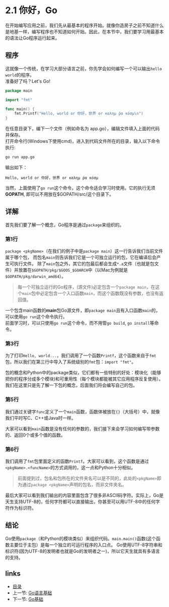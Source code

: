 # 2.1 你好，Go

在开始编写应用之前，我们先从最基本的程序开始。就像你造房子之前不知道什么是地基一样，编写程序也不知道如何开始。因此，在本节中，我们要学习用最基本的语法让Go程序运行起来。

## 程序

这就像一个传统，在学习大部分语言之前，你先学会如何编写一个可以输出`hello world`的程序。   
准备好了吗？Let's Go!
```go
package main

import "fmt"

func main() {
	fmt.Printf("Hello, world or 你好，世界 or καλημ ́ρα κóσμ\n")
}
```

在任意目录下，编下一个文件（例如命名为 app.go），编辑文件填入上面的代码并保存。   
打开命令行(Windows下使用cmd)，进入到代码文件所在的目录，输入以下命令执行:
```sh
go run app.go
```

输出如下：
```
Hello, world or 你好，世界 or καλημ ́ρα κóσμ
```

当然，上面使用了`go run`这个命令，这个命令适合学习时使用。它的执行无须**GOPATH**, 即可以不用放在$GOPATH/src/这个目录下。

## 详解
首先我们要了解一个概念，Go程序是通过`package`来组织的。

### 第1行
`package <pkgName>`（在我们的例子中是`package main`）这一行告诉我们当前文件属于哪个包，
而包名`main`则告诉我们它是一个可独立运行的包，它在编译后会产生可执行文件。
除了`main`包之外，其它的包最后都会生成`*.a`文件（也就是包文件）并放置在`$GOPATH/pkg/$GOOS_$GOARCH`中（以Mac为例就是`$GOPATH/pkg/darwin_amd64`）。

>每一个可独立运行的Go程序，(源文件)必定包含一个`package main`，在这个`main`包中必定包含一个入口函数`main`，而这个函数既没有参数，也没有返回值。

一个包含main函数的**main**包Go源文件，即`package main`且有入口函数`main`的，可以使用`go run`这个命令执行。   
前面学习时，可以只使用`go run`这个命令，而不用管`go build`, `go install`等命令。

### 第3行
为了打印`Hello, world...`，我们调用了一个函数`Printf`，这个函数来自于`fmt`包，所以我们在第三行中导入了系统级别的`fmt`包：`import "fmt"`。

包的概念和Python中的package类似，它们都有一些特别的好处：模块化（能够把你的程序分成多个模块)和可重用性（每个模块都能被其它应用程序反复使用）。我们在这里只是先了解一下包的概念，后面我们将会编写自己的包。

### 第5行
我们通过关键字`func`定义了一个`main`函数，函数体被放在`{}`（大括号）中，就像我们平时写C、C++或Java时一样。

大家可以看到`main`函数是没有任何的参数的，我们接下来会学习如何编写带参数的、返回0个或多个值的函数。

### 第6行
我们调用了`fmt`包里面定义的函数`Printf`。大家可以看到，这个函数是通过`<pkgName>.<funcName>`的方式调用的，这一点和Python十分相似。

>前面提到过，包名和包所在的文件夹名可以是不同的，此处的`<pkgName>`即为通过`package <pkgName>`声明的包名，而非文件夹名。

最后大家可以看到我们输出的内容里面包含了很多非ASCII码字符。实际上，Go是天生支持UTF-8的，任何字符都可以直接输出，你甚至可以用UTF-8中的任何字符作为标识符。


## 结论

Go使用`package`（和Python的模块类似）来组织代码。`main.main()`函数(这个函数主要位于主包）是每一个独立的可运行程序的入口点。
Go使用UTF-8字符串和标识符(因为UTF-8的发明者也就是Go的发明者之一)，所以它天生就具有多语言的支持。

## links
   * [目录](<preface.md>)
   * 上一节: [Go语言基础](<02.0.md>)
   * 下一节: [Go基础](<02.2.md>)
